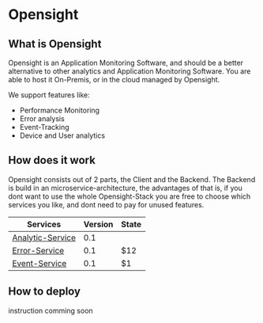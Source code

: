 # Opensight

## What is Opensight
Opensight is an Application Monitoring Software, and should be a better alternative to other analytics and Application Monitoring Software. You are able to host it On-Premis, or in the cloud managed by Opensight.

We support features like: 

- Performance Monitoring
- Error analysis
- Event-Tracking
- Device and User analytics

## How does it work
Opensight consists out of 2 parts, the Client and the Backend. The Backend is build in an microservice-architecture, the advantages of that is, if you dont want to use the whole Opensight-Stack you are free to choose which services you like, and dont need to pay for unused features.


| Services          | Version  | State  |
|-|-|-|
|[Analytic-Service](https://github.com/MichaelProjects/opensight/tree/master/analytics_api)   | 0.1 |    | 
|[Error-Service](https://github.com/MichaelProjects/opensight/tree/master/errorapi)      | 0.1      |   $12 |
|[Event-Service](https://github.com/MichaelProjects/opensight/tree/master/eventapi)      | 0.1      |    $1 |

## How to deploy
instruction comming soon
